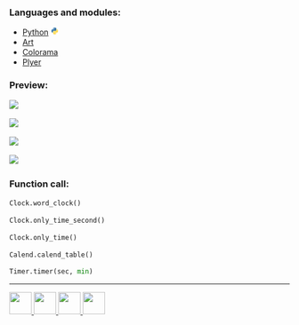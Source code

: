 <div align="center">

<strong> <a href="https://readme-typing-svg.demolab.com?font=Chakra+Petch&weight=500&size=30&pause=1000&color=F075B7&background=0071FF00&random=false&width=435&lines=Clock+module+in+console"></a> </strong>

</div>

### Languages and modules:

* [Python](https://www.python.org/) <img src="https://raw.githubusercontent.com/devicons/devicon/1119b9f84c0290e0f0b38982099a2bd027a48bf1/icons/python/python-original.svg" width="15" height="15"/>
* [Art](https://pypi.org/project/art/) <img src="https://pypi.org/static/images/logo-small.2a411bc6.svg" width="15" height="15"/>
* [Colorama](https://pypi.org/project/colorama/) <img src="https://pypi.org/static/images/logo-small.2a411bc6.svg" width="15" height="15"/>
* [Plyer](https://pypi.org/project/plyer/) <img src="https://pypi.org/static/images/logo-small.2a411bc6.svg" width="15" height="15"/>


### Preview: 
![](https://github.com/titanilham/clock_module_in_console-/blob/main/Preview1.png?raw=true)

![](https://github.com/titanilham/clock_module_in_console-/blob/main/Preview3.png?raw=true)

![](https://github.com/titanilham/clock_module_in_console-/blob/main/Preview2.png?raw=true)

![](https://github.com/titanilham/clock_module_in_console-/blob/main/Preview_calendar.png)

### Function call: 

```python
Clock.word_clock()
```

```python
Clock.only_time_second()
```

```python
Clock.only_time()
```

```python
Calend.calend_table()
```

```python
Timer.timer(sec, min)
```


----

<div id="badges">
  <a href="https://vk.com/aniime_guy" >
    <img src="https://img.icons8.com/?size=512&id=13977&format=png"width="40" height="40"/>
  </a>
  <a href="https://t.me/Ilham06">
    <img src="https://img.icons8.com/?size=512&id=63306&format=png"width="40" height="40"/>
  </a> 
  <a href="https://www.youtube.com/channel/UC9m1N5x0OXWihGpR50Yk35g">
    <img src="https://img.icons8.com/?size=512&id=13983&format=png"width="40" height="40" />
  </a>
  <a href="https://discord.com/channels/1019531122239094794/1019531122239094801">
    <img src="https://www.freepnglogos.com/uploads/discord-logo-png/discord-logo-logodownload-download-logotipos-1.png" width="40" height="40"/>
  </a>
</div>
